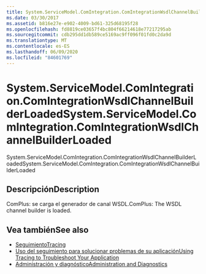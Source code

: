 ```yaml
---
title: System.ServiceModel.ComIntegration.ComIntegrationWsdlChannelBuilderLoaded
ms.date: 03/30/2017
ms.assetid: b816e27e-e902-4009-bd61-325d68195f28
ms.openlocfilehash: fd8819ce03657f4bc804f66214618e77217295ab
ms.sourcegitcommit: cdb295dd1db589ce5169ac9ff096f01fd0c2da9d
ms.translationtype: MT
ms.contentlocale: es-ES
ms.lasthandoff: 06/09/2020
ms.locfileid: "84601769"
---
```

# <a name="systemservicemodelcomintegrationcomintegrationwsdlchannelbuilderloaded"></a><span data-ttu-id="4c89d-102">System.ServiceModel.ComIntegration.ComIntegrationWsdlChannelBuilderLoaded</span><span class="sxs-lookup"><span data-stu-id="4c89d-102">System.ServiceModel.ComIntegration.ComIntegrationWsdlChannelBuilderLoaded</span></span>
<span data-ttu-id="4c89d-103">System.ServiceModel.ComIntegration.ComIntegrationWsdlChannelBuilderLoaded</span><span class="sxs-lookup"><span data-stu-id="4c89d-103">System.ServiceModel.ComIntegration.ComIntegrationWsdlChannelBuilderLoaded</span></span>  
  
## <a name="description"></a><span data-ttu-id="4c89d-104">Descripción</span><span class="sxs-lookup"><span data-stu-id="4c89d-104">Description</span></span>  
 <span data-ttu-id="4c89d-105">ComPlus: se carga el generador de canal WSDL.</span><span class="sxs-lookup"><span data-stu-id="4c89d-105">ComPlus: The WSDL channel builder is loaded.</span></span>  
  
## <a name="see-also"></a><span data-ttu-id="4c89d-106">Vea también</span><span class="sxs-lookup"><span data-stu-id="4c89d-106">See also</span></span>

- [<span data-ttu-id="4c89d-107">Seguimiento</span><span class="sxs-lookup"><span data-stu-id="4c89d-107">Tracing</span></span>](index.md)
- [<span data-ttu-id="4c89d-108">Uso del seguimiento para solucionar problemas de su aplicación</span><span class="sxs-lookup"><span data-stu-id="4c89d-108">Using Tracing to Troubleshoot Your Application</span></span>](using-tracing-to-troubleshoot-your-application.md)
- [<span data-ttu-id="4c89d-109">Administración y diagnóstico</span><span class="sxs-lookup"><span data-stu-id="4c89d-109">Administration and Diagnostics</span></span>](../index.md)
